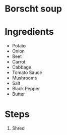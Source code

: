 Borscht soup
========================

# Ingredients

 - Potato
 - Onion
 - Beet
 - Carrot
 - Cabbage
 - Tomato Sauce
 - Mushrooms
 - Salt
 - Black Pepper
 - Butter

# Steps

 1. Shred
